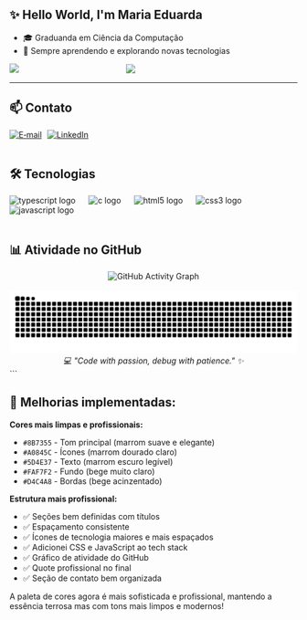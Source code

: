 ## ✨ Hello World, I'm Maria Eduarda

- 🎓 Graduanda em Ciência da Computação  
- 🧠 Sempre aprendendo e explorando novas tecnologias  

<!-- Container flex para Cypher e stats lado a lado -->
<div style="display: flex; align-items: center; justify-content: space-between;">
  
  <!-- GitHub stats centralizados -->
  <div align="center">
    <img height="180em" src="https://github-readme-stats.vercel.app/api?username=dudavidal&show_icons=true&title_color=8B7355&icon_color=A0845C&text_color=5D4E37&bg_color=FAF7F2&border_color=D4C4A8"/>
  </div>
  
  <!-- Cypher gif alinhado à direita -->
  <img align="right" src="https://media.tenor.com/LMS7EIU6ps8AAAAj/cypher-valorant.gif" width="300">

</div>

---

## 📫 Contato

<div style="display: flex; gap: 10px;">
  <a href="mailto:dudavmbrito@gmail.com">
    <img src="https://img.shields.io/badge/E‑mail-8B7355?style=for-the-badge&logo=gmail&logoColor=ffffff" alt="E‑mail" />
  </a>
  <a href="https://www.linkedin.com/in/maria-eduarda-vidal-66b95b354/">
    <img src="https://img.shields.io/badge/LinkedIn-8B7355?style=for-the-badge&logo=linkedin&logoColor=ffffff" alt="LinkedIn" />
  </a>
</div>

<br clear="both">

## 🛠️ Tecnologias

<div align="left">
  <img src="https://cdn.jsdelivr.net/gh/devicons/devicon/icons/typescript/typescript-original.svg" height="35" alt="typescript logo" />
  <img width="15" />
  <img src="https://cdn.jsdelivr.net/gh/devicons/devicon/icons/c/c-original.svg" height="35" alt="c logo" />
  <img width="15" />
  <img src="https://cdn.jsdelivr.net/gh/devicons/devicon/icons/html5/html5-original.svg" height="35" alt="html5 logo" />
  <img width="15" />
  <img src="https://cdn.jsdelivr.net/gh/devicons/devicon/icons/css3/css3-original.svg" height="35" alt="css3 logo" />
  <img width="15" />
  <img src="https://cdn.jsdelivr.net/gh/devicons/devicon/icons/javascript/javascript-original.svg" height="35" alt="javascript logo" />
</div>

<br>

## 📊 Atividade no GitHub

<div align="center">
  <img src="https://github-readme-activity-graph.vercel.app/graph?username=dudavidal&bg_color=FAF7F2&color=5D4E37&line=8B7355&point=A0845C&area=true&hide_border=true" alt="GitHub Activity Graph" />
</div>

<br>

<!-- Snake animation -->
<div align="center">
  <img src="https://raw.githubusercontent.com/dudavidal/dudavidal/output/snake.svg" alt="Snake animation" />
</div>

<div align="center">
  <em>💻 "Code with passion, debug with patience." ✨</em>
</div>
```

## 🎨 Melhorias implementadas:

**Cores mais limpas e profissionais:**
- `#8B7355` - Tom principal (marrom suave e elegante)
- `#A0845C` - Ícones (marrom dourado claro)
- `#5D4E37` - Texto (marrom escuro legível)
- `#FAF7F2` - Fundo (bege muito claro)
- `#D4C4A8` - Bordas (bege acinzentado)

**Estrutura mais profissional:**
- ✅ Seções bem definidas com títulos
- ✅ Espaçamento consistente
- ✅ Ícones de tecnologia maiores e mais espaçados
- ✅ Adicionei CSS e JavaScript ao tech stack
- ✅ Gráfico de atividade do GitHub
- ✅ Quote profissional no final
- ✅ Seção de contato bem organizada

A paleta de cores agora é mais sofisticada e profissional, mantendo a essência terrosa mas com tons mais limpos e modernos!



